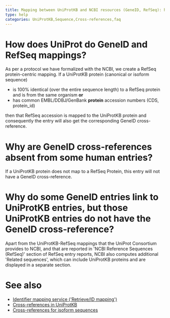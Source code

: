 ```yaml
---
title: Mapping between UniProtKB and NCBI resources (GeneID, RefSeq): how does it work?
type: help
categories: UniProtKB,Sequence,Cross-references,faq
---
```


# How does UniProt do GeneID and RefSeq mappings?

As per a protocol we have formalized with the NCBI, we create a RefSeq protein-centric mapping. If a UniProtKB protein (canonical or isoform sequence)

-   is 100% identical (over the entire sequence length) to a RefSeq protein and is from the same organism **or**
-   has common EMBL/DDBJ/GenBank **protein** accession numbers (CDS, protein\_id)

then that RefSeq accession is mapped to the UniProtKB protein and consequently the entry will also get the corresponding GeneID cross-reference.

# Why are GeneID cross-references absent from some human entries?

If a UniProtKB protein does not map to a RefSeq Protein, this entry will not have a GeneID cross-reference.

# Why do some GeneID entries link to UniProtKB entries, but those UniProtKB entries do not have the GeneID cross-reference?

Apart from the UniProtKB-RefSeq mappings that the UniProt Consortium provides to NCBI, and that are reported in 'NCBI Reference Sequences (RefSeq)' section of RefSeq entry reports, NCBI also computes additional 'Related sequences', which can include UniProtKB proteins and are displayed in a separate section.

# See also

-   [Identifier mapping service ('Retrieve/ID mapping')](https://www.uniprot.org/uploadlists)
-   [Cross-references in UniProtKB](https://www.uniprot.org/help/cross-references_in_uniprotkb)
-   [Cross-references for isoform sequences](https://www.uniprot.org/help/isoform_crossreferences)
